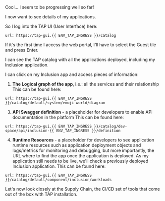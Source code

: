 Cool... I seem to be progressing well so far!

I now want to see details of my applications. 

So I log into the TAP UI (User Interface) here:
```dashboard:open-url
url: https://tap-gui.{{ ENV_TAP_INGRESS }}/catalog
```
If it's the first time I access the web portal, I'll have to select the Guest tile and press Enter. 

I can see the TAP catalog with all the applications deployed, including my Inclusion application.

I can click on my Inclusion app and access pieces of information:

1. **The Logical graph of the app**, i.e.: all the services and their relationship
   This can be found here:
```dashboard:open-url
url: https://tap-gui.{{ ENV_TAP_INGRESS }}/catalog/default/system/emoji-world/diagram
```

3. **API Swagger definition** - a placeholder for developers to enable API documentation in the platform
This can be found here:
```dashboard:open-url
url: https://tap-gui.{{ ENV_TAP_INGRESS }}/catalog/dev-space/api/inclusion-{{ ENV_TAP_INGRESS }}/definition
```

4. **Runtime Resources** - a placeholder for developers to see application runtime resources such as application deployment objects and logs/metrics for monitoring and debugging, but more importantly, the URL where to find the app once the application is deployed. As my application still needs to be live, we'll check a previously deployed Inclusion application.
This can be found here:
```dashboard:open-url
url: https://tap-gui.{{ ENV_TAP_INGRESS }}/catalog/default/component/inclusion/workloads
```

Let's now look closely at the Supply Chain, the CI/CD set of tools that come out of the box with TAP installation.